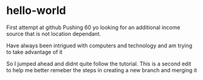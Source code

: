 # hello-world
First attempt at github 
Pushing 60 yo looking for an additional income source that is not location dependant.

Have always been intrigued with computers and technology and am trying to take advantage of it

So I jumped ahead and didnt quite follow the tutorial.  This is a second edit to help me better remeber the steps in creating a new branch and merging it

